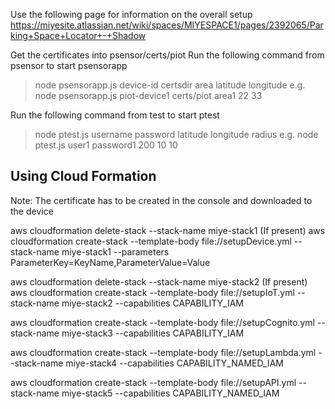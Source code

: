 
Use the following page for information on the overall setup
https://miyesite.atlassian.net/wiki/spaces/MIYESPACE1/pages/2392065/Parking+Space+Locator+-+Shadow

Get the certificates into psensor/certs/piot
Run the following command from psensor to start psensorapp
> node psensorapp.js device-id certsdir area latitude longitude
e.g. node psensorapp.js piot-device1 certs/piot area1 22 33

Run the following command from test to start ptest
> node ptest.js username password latitude longitude radius
e.g. node ptest.js user1 password1 200 10 10

Using Cloud Formation
---------------------
Note: The certificate has to be created in the console and downloaded to the device

aws cloudformation delete-stack --stack-name miye-stack1 (If present)
aws cloudformation create-stack --template-body file://setupDevice.yml --stack-name miye-stack1 --parameters ParameterKey=KeyName,ParameterValue=Value


aws cloudformation delete-stack --stack-name miye-stack2 (If present)
aws cloudformation create-stack --template-body file://setupIoT.yml --stack-name miye-stack2 --capabilities CAPABILITY_IAM

aws cloudformation create-stack --template-body file://setupCognito.yml --stack-name miye-stack3 --capabilities CAPABILITY_IAM

aws cloudformation create-stack --template-body file://setupLambda.yml --stack-name miye-stack4 --capabilities CAPABILITY_NAMED_IAM

aws cloudformation create-stack --template-body file://setupAPI.yml --stack-name miye-stack5 --capabilities CAPABILITY_NAMED_IAM
